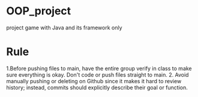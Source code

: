 # OOP_project
project game with Java and its framework only
# Rule
1.Before pushing files to main, have the entire group verify in class to make sure everything is okay. Don't code or push files straight to main.
2. Avoid manually pushing or deleting on Github since it makes it hard to review history; instead, commits should explicitly describe their goal or function.
